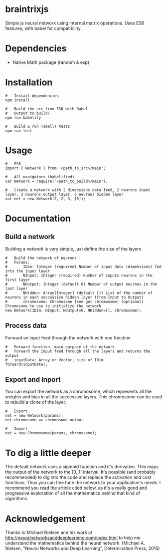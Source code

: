 # braintrixjs
Simple js neural network using internal matrix operations.
Uses ES6 features, with babel for compatibility.

# Dependencies
* Native Math package (random & exp)

# Installation
	#	Install dependencies
	npm install

	#	Build the src from ES6 with Babel
	#	Output to build/
	npm run babelify

	#	Build & run (small) tests
	npm run test
# Usage
	#	ES6
	import { Network } from '<path_to_src>/main';

	#	All navigators (babelified)
	var Network = require('<path_to_build>/main');

	#	Create a network with 2 dimensions data feed, 2 neurons input layer, 3 neurons output layer, 6 neurons hidden layer
	var net = new Network(2, 2, 3, [6]);

# Documentation
## Build a network
Building a network is very simple, just define the size of the layers

	#   Build the network of neurons !
	#   Params:
	#       IDim: Integer (required) Number of input data (dimensions) fed into the input layer
	#       NInput: Integer (required) Number of inputs neurons in the first layer
	#       NOutput: Integer (default 0) Number of output neurons in the last layer
	#       NHidden: Array[Integer] (default []) List of the number of neurons in each successive hidden layer (from Input to Output)
	#       chromosome: Chromosome [see get chromosome] (optional) Chromosome to use to initialize the network
	new Network(IDim, NInput, NOutput=0, NHidden=[], chromosome);

## Process data
Forward an input feed through the network with one function

	#   Forward function, main purpose of the network
	#   Forward the input feed through all the layers and returns the output
	#   inputData: Array or Vector, size of IDim
	forward(inputData);

## Export and Inport
You can export the network as a chromosome, which represents all the weights and bias in all the successive layers.
This chromosome can be used to rebuild a clone of the layer.

	#	Export
	net = new Network(params);
	net.chromosome => chromosome output

	#	Import
	net = new Chromosome(params, chromosome);

# To dig a little deeper
The default network uses a sigmoid function and it's derivative. This maps the output of the network to the ]0, 1[ interval.
It's possible (and probably recommended) to dig into the code and replace the activation and cost functions. Thus you can fine tune the network to your application's needs.
I recommend you read the article cited below, as it's a really good and progressive exploration of all the mathematics behind that kind of algorithms.

# Acknowledgement
Thanks to Michael Nielsen and his work at http://neuralnetworksanddeeplearning.com/index.html to help me understand the mathematics behind the neural network. (Michael A. Nielsen, "Neural Networks and Deep Learning", Determination Press, 2015)
